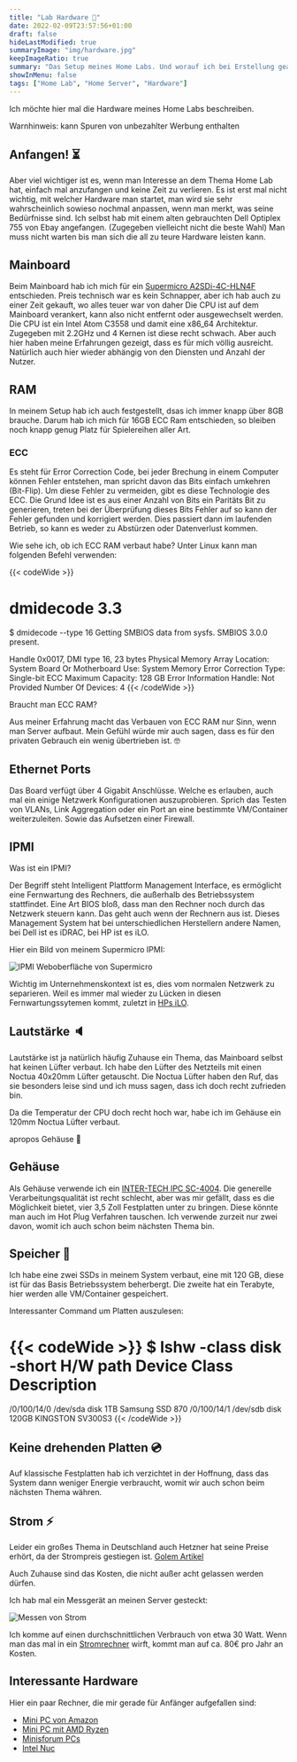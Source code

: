 ```yaml
---
title: "Lab Hardware 🧪"
date: 2022-02-09T23:57:56+01:00
draft: false
hideLastModified: true
summaryImage: "img/hardware.jpg"
keepImageRatio: true
summary: "Das Setup meines Home Labs. Und worauf ich bei Erstellung geachtet habe."
showInMenu: false
tags: ["Home Lab", "Home Server", "Hardware"]
---
```


Ich möchte hier mal die Hardware meines Home Labs beschreiben.

Warnhinweis: kann Spuren von unbezahlter Werbung enthalten

## Anfangen! ⏳

Aber viel wichtiger ist es, wenn man Interesse an dem Thema Home Lab hat, einfach mal anzufangen und keine Zeit zu verlieren.
Es ist erst mal nicht wichtig, mit welcher Hardware man startet, man wird sie sehr wahrscheinlich sowieso nochmal anpassen, wenn man merkt, was seine Bedürfnisse sind.
Ich selbst hab mit einem alten gebrauchten Dell Optiplex 755 von Ebay angefangen. (Zugegeben vielleicht nicht die beste Wahl)
Man muss nicht warten bis man sich die all zu teure Hardware leisten kann.

## Mainboard

Beim Mainboard hab ich mich für ein [Supermicro A2SDi-4C-HLN4F](https://www.supermicro.com/en/products/motherboard/A2SDi-4C-HLN4F) entschieden.
Preis technisch war es kein Schnapper, aber ich hab auch zu einer Zeit gekauft, wo alles teuer war von daher
Die CPU ist auf dem Mainboard verankert, kann also nicht entfernt oder ausgewechselt werden. Die CPU ist ein Intel Atom C3558 und damit eine x86_64 Architektur.
Zugegeben mit 2.2GHz und 4 Kernen ist diese recht schwach. Aber auch hier haben meine Erfahrungen gezeigt, dass es für mich völlig ausreicht.
Natürlich auch hier wieder abhängig von den Diensten und Anzahl der Nutzer.

## RAM

In meinem Setup hab ich auch festgestellt, dsas ich immer knapp über 8GB brauche.
Darum hab ich mich für 16GB ECC Ram entschieden, so bleiben noch knapp genug Platz für Spielereihen aller Art.

### ECC

Es steht für Error Correction Code, bei jeder Brechung in einem Computer können Fehler entstehen, man spricht davon das Bits einfach umkehren (Bit-Flip).
Um diese Fehler zu vermeiden, gibt es diese Technologie des ECC. Die Grund Idee ist es aus einer Anzahl von Bits ein Paritäts Bit zu generieren, treten bei der Überprüfung dieses Bits Fehler auf so
kann der Fehler gefunden und korrigiert werden. Dies passiert dann im laufenden Betrieb, so kann es weder zu Abstürzen oder Datenverlust kommen.

Wie sehe ich, ob ich ECC RAM verbaut habe?
Unter Linux kann man folgenden Befehl verwenden:

{{< codeWide >}}

# dmidecode 3.3

$ dmidecode --type 16
Getting SMBIOS data from sysfs.
SMBIOS 3.0.0 present.

Handle 0x0017, DMI type 16, 23 bytes
Physical Memory Array
Location: System Board Or Motherboard
Use: System Memory
Error Correction Type: Single-bit ECC
Maximum Capacity: 128 GB
Error Information Handle: Not Provided
Number Of Devices: 4
{{< /codeWide >}}

Braucht man ECC RAM?

Aus meiner Erfahrung macht das Verbauen von ECC RAM nur Sinn, wenn man Server aufbaut. Mein Gefühl würde mir auch sagen, dass es für den privaten Gebrauch ein wenig übertrieben ist. 🤓

## Ethernet Ports

Das Board verfügt über 4 Gigabit Anschlüsse. Welche es erlauben, auch mal ein einige Netzwerk Konfigurationen auszuprobieren.
Sprich das Testen von VLANs, Link Aggregation oder ein Port an eine bestimmte VM/Container weiterzuleiten. Sowie das Aufsetzen einer Firewall.

## IPMI

Was ist ein IPMI?

Der Begriff steht Intelligent Plattform Management Interface, es ermöglicht eine Fernwartung des Rechners, die außerhalb des Betriebssystem stattfindet.
Eine Art BIOS bloß, dass man den Rechner noch durch das Netzwerk steuern kann. Das geht auch wenn der Rechnern aus ist.
Dieses Management System hat bei unterschiedlichen Herstellern andere Namen, bei Dell ist es iDRAC, bei HP ist es iLO.

Hier ein Bild von meinem Supermicro IPMI:

![IPMI Weboberfläche von Supermicro](img/ipmi.png)

Wichtig im Unternehmenskontext ist es, dies vom normalen Netzwerk zu separieren.
Weil es immer mal wieder zu Lücken in diesen Fernwartungssytemen kommt, zuletzt in [HPs iLO](https://www.heise.de/news/Rootkit-schluepft-durch-Luecke-in-HPEs-Fernwartung-iLO-6315714.html).

## Lautstärke 🔈

Lautstärke ist ja natürlich häufig Zuhause ein Thema, das Mainboard selbst hat keinen Lüfter verbaut.
Ich habe den Lüfter des Netzteils mit einen Noctua 40x20mm Lüfter getauscht.
Die Noctua Lüfter haben den Ruf, das sie besonders leise sind und ich muss sagen, dass ich doch recht zufrieden bin.

Da die Temperatur der CPU doch recht hoch war, habe ich im Gehäuse ein 120mm Noctua Lüfter verbaut.

apropos Gehäuse 🧐

## Gehäuse

Als Gehäuse verwende ich ein [INTER-TECH IPC SC-4004](https://www.amazon.de/INTER-TECH-IPC-SC-4004-HDD-EXT/dp/B01GZ1S7YI?__mk_de_DE=%C3%85M%C3%85%C5%BD%C3%95%C3%91&dchild=1&keywords=inter-tech+ipc+sc-4004&qid=1612880770&s=computers&sr=1-1&linkCode=sl1&tag=austriangamer-21&linkId=8b18d316b1dfa6ce39d1c28a95147ec7&language=de_DE&ref_=as_li_ss_tl).
Die generelle Verarbeitungsqualität ist recht schlecht, aber was mir gefällt, dass es die Möglichkeit bietet, vier 3,5 Zoll Festplatten unter zu bringen. Diese könnte man auch im Hot Plug Verfahren tauschen.
Ich verwende zurzeit nur zwei davon, womit ich auch schon beim nächsten Thema bin.

## Speicher 💾

Ich habe eine zwei SSDs in meinem System verbaut, eine mit 120 GB, diese ist für das Basis Betriebssystem beherbergt.
Die zweite hat ein Terabyte, hier werden alle VM/Container gespeichert.

Interessanter Command um Platten auszulesen:

{{< codeWide >}}
$ lshw -class disk -short
H/W path Device Class Description
========================================================
/0/100/14/0 /dev/sda disk 1TB Samsung SSD 870
/0/100/14/1 /dev/sdb disk 120GB KINGSTON SV300S3
{{< /codeWide >}}

## Keine drehenden Platten 💿

Auf klassische Festplatten hab ich verzichtet in der Hoffnung, dass das System dann weniger Energie verbraucht, womit wir auch schon beim nächsten Thema währen.

## Strom ⚡

Leider ein großes Thema in Deutschland auch Hetzner hat seine Preise erhört, da der Strompreis gestiegen ist. [Golem Artikel](https://www.golem.de/news/hosting-hetzner-erhoeht-preise-teils-um-30-prozent-wegen-stromkosten-2201-162685.html)

Auch Zuhause sind das Kosten, die nicht außer acht gelassen werden dürfen.

Ich hab mal ein Messgerät an meinen Server gesteckt:

![Messen von Strom](img/strom.jpg)

Ich komme auf einen durchschnittlichen Verbrauch von etwa 30 Watt.
Wenn man das mal in ein [Stromrechner](https://rechneronline.de/steckdose/stromkosten.php) wirft, kommt man auf ca. 80€ pro Jahr an Kosten.

## Interessante Hardware

Hier ein paar Rechner, die mir gerade für Anfänger aufgefallen sind:

- [Mini PC von Amazon](https://www.amazon.de/dp/B089SHG28D/ref=cm_sw_r_oth_api_glt_i_SHYRM4DDHAQPEYV6RF8V?psc=1)
- [Mini PC mit AMD Ryzen](https://store.minisforum.com/products/deskmini-um700-manjaro-linux?variant=42316758778101)
- [Minisforum PCs](https://store.minisforum.de/)
- [Intel Nuc](https://www.intel.de/content/www/de/de/products/details/nuc.html)
